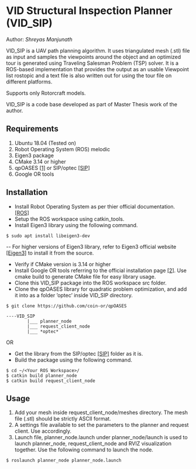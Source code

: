 VID Structural Inspection Planner (VID_SIP)
============================================
Author: *Shreyas Manjunath*

VID_SIP is a UAV path planning algorithm. It uses triangulated mesh (.stl) file as input and samples the viewpoints around the object and an optimized tour is generated using Traveling Salesman Problem (TSP) solver. It is a ROS-based implementation that provides the output as an usable Viewpoint list rostopic and a text file is also written out for using the tour file on different platforms.

Supports only Rotorcraft models.

VID_SIP is a code base developed as part of Master Thesis work of the author. 

Requirements
-------------
1. Ubuntu 18.04 (Tested on)
2. Robot Operating System (ROS) melodic 
3. Eigen3 package
4. CMake 3.14 or higher 
5. qpOASES [[1]](https://github.com/coin-or/qpOASES) or SIP/optec [[SIP]](https://github.com/ethz-asl/StructuralInspectionPlanner) 
6. Google OR tools

Installation
---------------
- Install Robot Operating System as per thier official documentation. [[ROS]](http://wiki.ros.org/ROS/Installation)
- Setup the ROS workspace using catkin_tools.
- Install Eigen3 library using the following command.
```
$ sudo apt install libeigen3-dev
```
-- For higher versions of Eigen3 library, refer to Eigen3 official website [[Eigen3]](https://eigen.tuxfamily.org/index.php?title=Main_Page) to install it from the source.

- Verify if CMake version is 3.14 or higher
- Install Google OR tools referring to the official installation page [[2]](https://developers.google.com/optimization/install). Use cmake build to generate CMake file for easy library usage.
- Clone this VID_SIP package into the ROS workspace src folder.
- Clone the qpOASES library for quadratic problem optimization, and add it into as a folder ’optec’ inside VID_SIP directory.
```
$ git clone https://github.com/coin-or/qpOASES
```
```
----VID_SIP
        |___ planner_node
        |___ request_client_node
        |___ *optec*
```
OR
- Get the library from the SIP/optec [[SIP]](https://github.com/ethz-asl/StructuralInspectionPlanner) folder as it is.
- Build the package using the following command.
```
$ cd ~/<Your ROS Workspace>/
$ catkin build planner_node
$ catkin build request_client_node
```

Usage
--------
1. Add your mesh inside request_client_node/meshes directory. The mesh file (.stl) should be strictly ASCII format.
2. A settings file available to set the parameters to the planner and request client. Use accordingly.
3. Launch file, planner_node.launch under planner_node/launch is used to launch planner_node, request_client_node and RVIZ visualization together. Use the following command to launch the node.
```
$ roslaunch planner_node planner_node.launch
```
